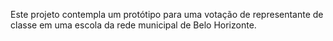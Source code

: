 Este projeto contempla um protótipo para uma votação de representante de classe em uma escola da rede municipal de Belo Horizonte.
